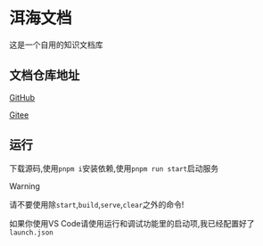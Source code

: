 # 洱海文档

这是一个自用的知识文档库

## 文档仓库地址

[GitHub](https://github.com/Erhai-lake/elake-docs)

[Gitee](https://gitee.com/erhai-lake/elake-docs)

## 运行

下载源码,使用`pnpm i`安装依赖,使用`pnpm run start`启动服务

> [!WARNING]
> 请不要使用除`start`,`build`,`serve`,`clear`之外的命令!
>
> 如果你使用VS Code请使用运行和调试功能里的启动项,我已经配置好了`launch.json`
